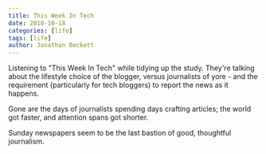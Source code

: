 ```yaml
---
title: This Week In Tech
date: 2010-10-18
categories: [life]
tags: [life]
author: Jonathan Beckett
---
```


Listening to "This Week In Tech" while tidying up the study. They're talking about the lifestyle choice of the blogger, versus journalists of yore - and the requirement (particularly for tech bloggers) to report the news as it happens.

Gone are the days of journalists spending days crafting articles; the world got faster, and attention spans got shorter.

Sunday newspapers seem to be the last bastion of good, thoughtful journalism.